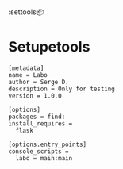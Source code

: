 :settools:package:

# Setupetools

<!---->

    [metadata]
    name = Labo
    author = Serge D.
    description = Only for testing
    version = 1.0.0

    [options]
    packages = find:
    install_requires = 
      flask

    [options.entry_points]
    console_scripts = 
      labo = main:main

